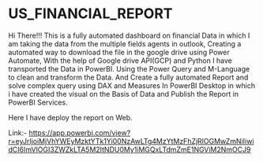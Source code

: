 # US_FINANCIAL_REPORT
Hi There!!! This is a fully automated dashboard on financial Data in which I am taking the data 
from the multiple fields agents in outlook, 
Creating a automated way to download the file in the google drive using Power Automate, 
With the help of Google drive API(GCP) and Python I have transported the Data in PowerBI. 
Using the Power Query and M-Language to clean and transform the Data. 
And Create a fully automated Report and solve complex query using DAX and Measures In PowerBI Desktop 
in which i have created the visual on the Basis of Data and Publish the Report in PowerBI Services.

Here I have deploy the report on Web.

Link:- https://app.powerbi.com/view?r=eyJrIjoiMjVhYWEyMzktYTk1Yi00NzAwLTg4MzYtMzFhZjRlOGMwZmNiIiwidCI6ImVlOGI3ZWZkLTA5M2ItNDU0My1iMGQxLTdmZmE1NGViM2NmOCJ9

